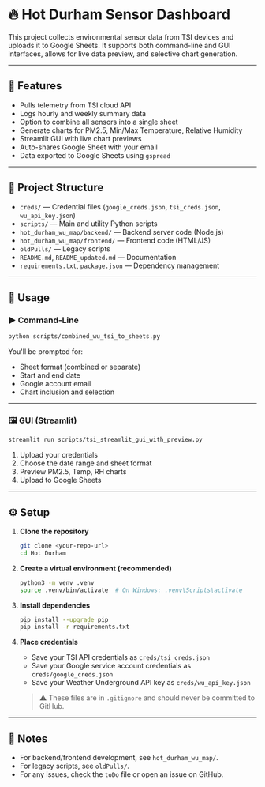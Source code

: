 # 🔥 Hot Durham Sensor Dashboard

This project collects environmental sensor data from TSI devices and uploads it to Google Sheets. It supports both command-line and GUI interfaces, allows for live data preview, and selective chart generation.

---

## 🚀 Features

- Pulls telemetry from TSI cloud API
- Logs hourly and weekly summary data
- Option to combine all sensors into a single sheet
- Generate charts for PM2.5, Min/Max Temperature, Relative Humidity
- Streamlit GUI with live chart previews
- Auto-shares Google Sheet with your email
- Data exported to Google Sheets using `gspread`

---

## 📁 Project Structure

- `creds/` — Credential files (`google_creds.json`, `tsi_creds.json`, `wu_api_key.json`)
- `scripts/` — Main and utility Python scripts
- `hot_durham_wu_map/backend/` — Backend server code (Node.js)
- `hot_durham_wu_map/frontend/` — Frontend code (HTML/JS)
- `oldPulls/` — Legacy scripts
- `README.md`, `README_updated.md` — Documentation
- `requirements.txt`, `package.json` — Dependency management

---

## 🧪 Usage

### ▶️ Command-Line

```bash
python scripts/combined_wu_tsi_to_sheets.py
```
You'll be prompted for:
- Sheet format (combined or separate)
- Start and end date
- Google account email
- Chart inclusion and selection

---

### 🖼️ GUI (Streamlit)

```bash
streamlit run scripts/tsi_streamlit_gui_with_preview.py
```
1. Upload your credentials
2. Choose the date range and sheet format
3. Preview PM2.5, Temp, RH charts
4. Upload to Google Sheets

---

## ⚙️ Setup

1. **Clone the repository**
   ```bash
   git clone <your-repo-url>
   cd Hot Durham
   ```

2. **Create a virtual environment (recommended)**
   ```bash
   python3 -m venv .venv
   source .venv/bin/activate  # On Windows: .venv\Scripts\activate
   ```

3. **Install dependencies**
   ```bash
   pip install --upgrade pip
   pip install -r requirements.txt
   ```

4. **Place credentials**
   - Save your TSI API credentials as `creds/tsi_creds.json`
   - Save your Google service account credentials as `creds/google_creds.json`
   - Save your Weather Underground API key as `creds/wu_api_key.json`

   > ⚠️ These files are in `.gitignore` and should never be committed to GitHub.

---

## 📝 Notes

- For backend/frontend development, see `hot_durham_wu_map/`.
- For legacy scripts, see `oldPulls/`.
- For any issues, check the `toDo` file or open an issue on GitHub.
